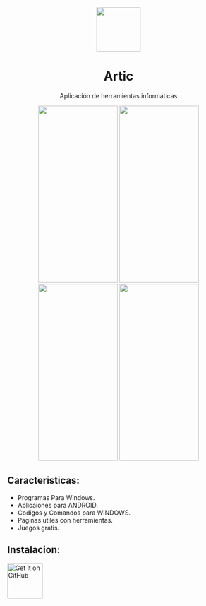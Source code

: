 <html>
<head></head>
<body>
<div align="center">
	<img src="https://github.com/jeanmvco/miapp/assets/128648025/61092ba1-8086-473f-a4e8-29c16e6eae82" width="100" height="100">


</div>

<div align="center">
	<h1>Artic</h1>
	<p>Aplicación de herramientas informáticas</p>
</div>

<div align="center">
  <img src="https://github.com/jeanmvco/miapp/assets/128648025/50ce2347-c95a-47f2-a7c4-fd414b0b300c" width="180" height="400">
	<img src="https://github.com/jeanmvco/miapp/assets/128648025/a82da281-9346-48d2-bf55-81b4428b487d" width="180" height="400">
	<img src="https://github.com/jeanmvco/miapp/assets/128648025/bf2ddac9-c272-4d58-aa7d-393feba81adc" width="180" height="400">
	<img src="https://github.com/jeanmvco/miapp/assets/128648025/82c3c4f8-2c5c-4fb6-8372-c614d52e5d52" width="180" height="400">
</div>	
	<h2>Caracteristicas:</h2/>
<ul>
	<li>Programas Para Windows.</li>
	<li>Aplicaiones para ANDROID.</li>
	<li>Codigos y Comandos para WINDOWS.</li>
	<li>Paginas utiles con herramientas.</li>
	<li>Juegos gratis.</li>
</ul>
	<h2>Instalacion:</h2/>
<a href="https://github.com/jeanmvco/miapp/releases"><img src="https://github.com/machiav3lli/oandbackupx/raw/034b226cea5c1b30eb4f6a6f313e4dadcbb0ece4/badge_github.png" alt="Get it on GitHub" height="80" style="max-width: 100%;"></a>

	
	
</body>
</html>









